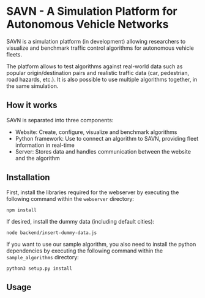 # SAVN - A Simulation Platform for Autonomous Vehicle Networks

SAVN is a simulation platform (in development) allowing researchers to visualize and benchmark traffic control algorithms for autonomous vehicle fleets.

The platform allows to test algorithms against real-world data such as popular origin/destination pairs and realistic traffic data (car, pedestrian, road hazards, etc.). It is also possible to use multiple algorithms together, in the same simulation.

## How it works

SAVN is separated into three components:

- Website: Create, configure, visualize and benchmark algorithms
- Python framework: Use to connect an algorithm to SAVN, providing fleet information in real-time
- Server: Stores data and handles communication between the website and the algorithm

## Installation
First, install the libraries required for the webserver by executing the following command within the `webserver` directory:

    npm install

If desired, install the dummy data (including default cities):

    node backend/insert-dummy-data.js

If you want to use our sample algorithm, you also need to install the python dependencies by executing the following command within the `sample_algorithms` directory:

    python3 setup.py install

## Usage